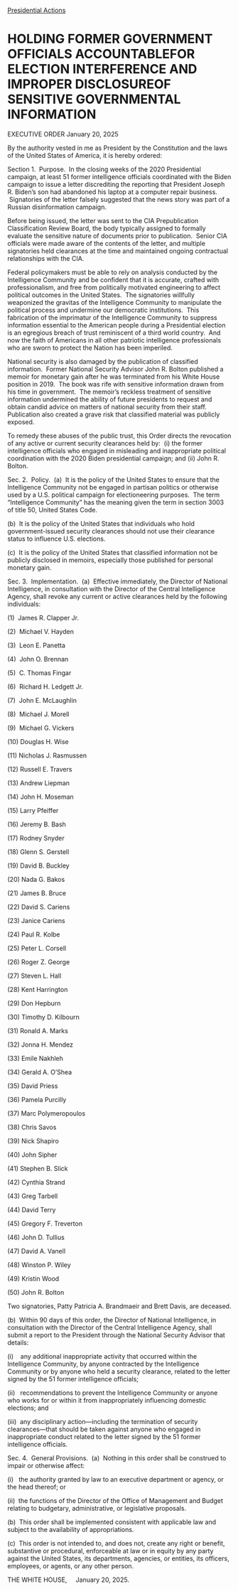 
[Presidential Actions](https://www.whitehouse.gov/presidential-actions/) 

HOLDING FORMER GOVERNMENT OFFICIALS ACCOUNTABLEFOR ELECTION INTERFERENCE AND IMPROPER DISCLOSUREOF SENSITIVE GOVERNMENTAL INFORMATION
=====================================================================================================================================

EXECUTIVE ORDER 
January 20, 2025 



By the authority vested in me as President by the Constitution and the laws of the United States of America, it is hereby ordered:

Section 1.  Purpose.  In the closing weeks of the 2020 Presidential campaign, at least 51 former intelligence officials coordinated with the Biden campaign to issue a letter discrediting the reporting that President Joseph R. Biden’s son had abandoned his laptop at a computer repair business.  Signatories of the letter falsely suggested that the news story was part of a Russian disinformation campaign.

Before being issued, the letter was sent to the CIA Prepublication Classification Review Board, the body typically assigned to formally evaluate the sensitive nature of documents prior to publication.  Senior CIA officials were made aware of the contents of the letter, and multiple signatories held clearances at the time and maintained ongoing contractual relationships with the CIA.

Federal policymakers must be able to rely on analysis conducted by the Intelligence Community and be confident that it is accurate, crafted with professionalism, and free from politically motivated engineering to affect political outcomes in the United States.  The signatories willfully weaponized the gravitas of the Intelligence Community to manipulate the political process and undermine our democratic institutions.  This fabrication of the imprimatur of the Intelligence Community to suppress information essential to the American people during a Presidential election is an egregious breach of trust reminiscent of a third world country.  And now the faith of Americans in all other patriotic intelligence professionals who are sworn to protect the Nation has been imperiled.

National security is also damaged by the publication of classified information.  Former National Security Advisor John R. Bolton published a memoir for monetary gain after he was terminated from his White House position in 2019.  The book was rife with sensitive information drawn from his time in government.  The memoir’s reckless treatment of sensitive information undermined the ability of future presidents to request and obtain candid advice on matters of national security from their staff.  Publication also created a grave risk that classified material was publicly exposed.

To remedy these abuses of the public trust, this Order directs the revocation of any active or current security clearances held by:  (i) the former intelligence officials who engaged in misleading and inappropriate political coordination with the 2020 Biden presidential campaign; and (ii) John R. Bolton.

Sec. 2.  Policy.  (a)  It is the policy of the United States to ensure that the Intelligence Community not be engaged in partisan politics or otherwise used by a U.S. political campaign for electioneering purposes.  The term “Intelligence Community” has the meaning given the term in section 3003 of title 50, United States Code.

(b)  It is the policy of the United States that individuals who hold government-issued security clearances should not use their clearance status to influence U.S. elections.

(c)  It is the policy of the United States that classified information not be publicly disclosed in memoirs, especially those published for personal monetary gain.

Sec. 3.  Implementation.  (a)  Effective immediately, the Director of National Intelligence, in consultation with the Director of the Central Intelligence Agency, shall revoke any current or active clearances held by the following individuals:

(1)  James R. Clapper Jr.

(2)  Michael V. Hayden

(3)  Leon E. Panetta

(4)  John O. Brennan

(5)  C. Thomas Fingar

(6)  Richard H. Ledgett Jr.

(7)  John E. McLaughlin

(8)  Michael J. Morell

(9)  Michael G. Vickers

(10) Douglas H. Wise

(11) Nicholas J. Rasmussen

(12) Russell E. Travers

(13) Andrew Liepman

(14) John H. Moseman

(15) Larry Pfeiffer

(16) Jeremy B. Bash

(17) Rodney Snyder

(18) Glenn S. Gerstell

(19) David B. Buckley

(20) Nada G. Bakos

(21) James B. Bruce

(22) David S. Cariens

(23) Janice Cariens

(24) Paul R. Kolbe

(25) Peter L. Corsell

(26) Roger Z. George

(27) Steven L. Hall

(28) Kent Harrington

(29) Don Hepburn

(30) Timothy D. Kilbourn

(31) Ronald A. Marks

(32) Jonna H. Mendez

(33) Emile Nakhleh

(34) Gerald A. O’Shea

(35) David Priess

(36) Pamela Purcilly

(37) Marc Polymeropoulos

(38) Chris Savos

(39) Nick Shapiro

(40) John Sipher

(41) Stephen B. Slick

(42) Cynthia Strand

(43) Greg Tarbell

(44) David Terry

(45) Gregory F. Treverton

(46) John D. Tullius

(47) David A. Vanell

(48) Winston P. Wiley

(49) Kristin Wood

(50) John R. Bolton

Two signatories, Patty Patricia A. Brandmaeir and Brett Davis, are deceased.

(b)  Within 90 days of this order, the Director of National Intelligence, in consultation with the Director of the Central Intelligence Agency, shall submit a report to the President through the National Security Advisor that details:

(i)    any additional inappropriate activity that occurred within the Intelligence Community, by anyone contracted by the Intelligence Community or by anyone who held a security clearance, related to the letter signed by the 51 former intelligence officials;

(ii)   recommendations to prevent the Intelligence Community or anyone who works for or within it from inappropriately influencing domestic elections; and

(iii)  any disciplinary action—including the termination of security clearances—that should be taken against anyone who engaged in inappropriate conduct related to the letter signed by the 51 former intelligence officials.

Sec. 4.  General Provisions.  (a)  Nothing in this order shall be construed to impair or otherwise affect:

(i)   the authority granted by law to an executive department or agency, or the head thereof; or

(ii)  the functions of the Director of the Office of Management and Budget relating to budgetary, administrative, or legislative proposals.

(b)  This order shall be implemented consistent with applicable law and subject to the availability of appropriations.

(c)  This order is not intended to, and does not, create any right or benefit, substantive or procedural, enforceable at law or in equity by any party against the United States, its departments, agencies, or entities, its officers, employees, or agents, or any other person.

THE WHITE HOUSE,     January 20, 2025.




